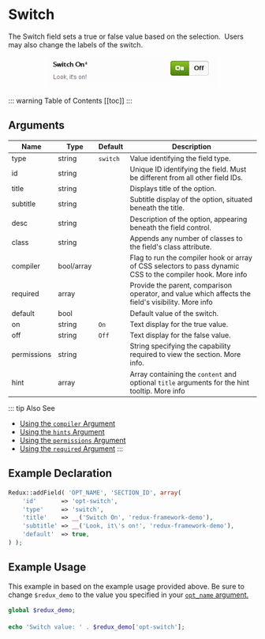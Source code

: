 # Switch

The Switch field sets a true or false value based on the selection.  Users may also change the labels of the switch.

<span style="display:block;text-align:center">![](./img/switch.png)</span>

::: warning Table of Contents
[[toc]]
:::

## Arguments
|Name|Type|Default|Description|
|--- |--- |--- |--- |
|type|string|`switch`|Value identifying the field type.|
|id|string||Unique ID identifying the field. Must be different from all other field IDs.|
|title|string||Displays title of the option.|
|subtitle|string||Subtitle display of the option, situated beneath the title.|
|desc|string||Description of the option, appearing beneath the field control.|
|class|string||Appends any number of classes to the field's class attribute.|
|compiler|bool/array||Flag to run the compiler hook or array of CSS selectors to pass dynamic CSS to the compiler hook.  More info|
|required|array||Provide the parent, comparison operator, and value which affects the field's visibility.  More info|
|default|bool||Default value of the switch.|
|on|string|`On`|Text display for the true value.|
|off|string|`Off`|Text display for the false value.|
|permissions|string||String specifying the capability required to view the section.   More info.|
|hint|array||Array containing the `content` and optional `title` arguments for the hint tooltip.  More info|

::: tip Also See
- [Using the `compiler` Argument](../configuration/argument-compiler.md)
- [Using the `hints` Argument](../configuration/argument-hints.md)
- [Using the `permissions` Argument](../configuration/argument-permissions.md)
- [Using the `required` Argument](../configuration/argument-required.md)
:::

## Example Declaration
```php
Redux::addField( 'OPT_NAME', 'SECTION_ID', array(
    'id'       => 'opt-switch',
    'type'     => 'switch', 
    'title'    => __('Switch On', 'redux-framework-demo'),
    'subtitle' => __('Look, it\'s on!', 'redux-framework-demo'),
    'default'  => true,
) );
```

## Example Usage
This example in based on the example usage provided above. Be sure to change `$redux_demo` to the value you specified in your <a title="opt_name" href="/redux-framework/arguments/opt_name/">`opt_name` argument.</a>

```php
global $redux_demo;

echo 'Switch value: ' . $redux_demo['opt-switch'];
```

